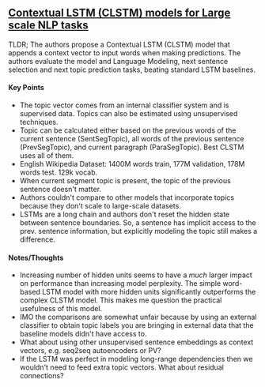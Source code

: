## [Contextual LSTM (CLSTM) models for Large scale NLP tasks](http://arxiv.org/abs/1602.06291)

TLDR; The authors propose a Contextual LSTM (CLSTM) model that appends a context vector to input words when making predictions. The authors evaluate the model and Language Modeling, next sentence selection and next topic prediction tasks, beating standard LSTM baselines.


#### Key Points

- The topic vector comes from an internal classifier system and is supervised data. Topics can also be estimated using unsupervised techniques.
- Topic can be calculated either based on the previous words of the current sentence (SentSegTopic), all words of the previous sentence (PrevSegTopic), and current paragraph (ParaSegTopic). Best CLSTM uses all of them. 
- English Wikipedia Dataset: 1400M words train, 177M validation, 178M words test. 129k vocab.
- When current segment topic is present, the topic of the previous sentence doesn't matter.
- Authors couldn't compare to other models that incorporate topics because they don't scale to large-scale datasets.
- LSTMs are a long chain and authors don't reset the hidden state between sentence boundaries. So, a sentence has implicit access to the prev. sentence information, but explicitly modeling the topic still makes a difference.

#### Notes/Thoughts

- Increasing number of hidden units seems to have a *much* larger impact on performance than increasing model perplexity. The simple word-based LSTM model with more hidden units significantly outperforms the complex CLSTM model. This makes me question the practical usefulness of this model.
- IMO the comparisons are somewhat unfair because by using an external classifier to obtain topic labels you are bringing in external data that the baseline models didn't have access to.
- What about using other unsupervised sentence embeddings as context vectors, e.g. seq2seq autoencoders or PV?
- If the LSTM was perfect in modeling long-range dependencies then we wouldn't need to feed extra topic vectors. What about residual connections?